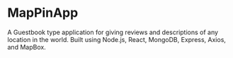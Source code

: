 # MapPinApp
A Guestbook type application for giving reviews and descriptions of any location in the world. Built using Node.js, React, MongoDB, Express, Axios, and MapBox.